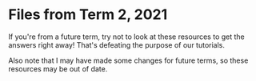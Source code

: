 # Files from Term 2, 2021

If you're from a future term, try not to look at these resources to get the answers right away! That's defeating the purpose of our tutorials.

Also note that I may have made some changes for future terms, so these resources may be out of date.
